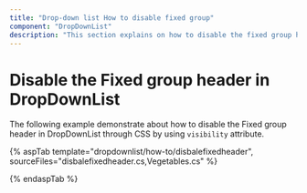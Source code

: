 ```yaml
---
title: "Drop-down list How to disable fixed group"
component: "DropDownList"
description: "This section explains on how to disable the fixed group header in the Syncfusion ASP.NET drop-down list control."
---
```


# Disable the Fixed group header in DropDownList

The following example demonstrate about how to disable the Fixed group header in DropDownList through CSS by using `visibility` attribute.

{% aspTab template="dropdownlist/how-to/disbalefixedheader", sourceFiles="disbalefixedheader.cs,Vegetables.cs" %}

{% endaspTab %}